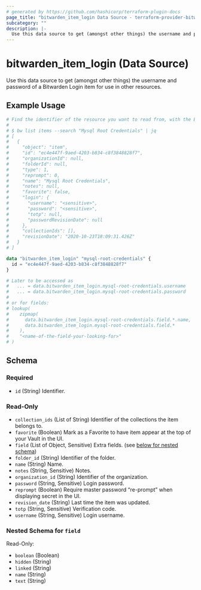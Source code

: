 ```yaml
---
# generated by https://github.com/hashicorp/terraform-plugin-docs
page_title: "bitwarden_item_login Data Source - terraform-provider-bitwarden"
subcategory: ""
description: |-
  Use this data source to get (amongst other things) the username and password of a Bitwarden Login item for use in other resources.
---
```


# bitwarden_item_login (Data Source)

Use this data source to get (amongst other things) the username and password of a Bitwarden Login item for use in other resources.

## Example Usage

```terraform
# Find the identifier of the resource you want to read from, with the Bitwarden CLI:
#
# $ bw list items --search "Mysql Root Credentials" | jq
# [
#   {
#     "object": "item",
#     "id": "ec4e447f-9aed-4203-b834-c8f3848828f7",
#     "organizationId": null,
#     "folderId": null,
#     "type": 1,
#     "reprompt": 0,
#     "name": "Mysql Root Credentials",
#     "notes": null,
#     "favorite": false,
#     "login": {
#       "username": "<sensitive>",
#       "password": "<sensitive>",
#       "totp": null,
#       "passwordRevisionDate": null
#     },
#     "collectionIds": [],
#     "revisionDate": "2020-10-23T18:09:31.426Z"
#   }
# ]

data "bitwarden_item_login" "mysql-root-credentials" {
  id = "ec4e447f-9aed-4203-b834-c8f3848828f7"
}

# Later to be accessed as
#   ... = data.bitwarden_item_login.mysql-root-credentials.username
#   ... = data.bitwarden_item_login.mysql-root-credentials.password
#
# or for fields:
# lookup(
#    zipmap(
#      data.bitwarden_item_login.mysql-root-credentials.field.*.name,
#      data.bitwarden_item_login.mysql-root-credentials.field.*
#    ),
#    "<name-of-the-field-your-looking-for>"
# )
```

<!-- schema generated by tfplugindocs -->
## Schema

### Required

- `id` (String) Identifier.

### Read-Only

- `collection_ids` (List of String) Identifier of the collections the item belongs to.
- `favorite` (Boolean) Mark as a Favorite to have item appear at the top of your Vault in the UI.
- `field` (List of Object, Sensitive) Extra fields. (see [below for nested schema](#nestedatt--field))
- `folder_id` (String) Identifier of the folder.
- `name` (String) Name.
- `notes` (String, Sensitive) Notes.
- `organization_id` (String) Identifier of the organization.
- `password` (String, Sensitive) Login password.
- `reprompt` (Boolean) Require master password “re-prompt” when displaying secret in the UI.
- `revision_date` (String) Last time the item was updated.
- `totp` (String, Sensitive) Verification code.
- `username` (String, Sensitive) Login username.

<a id="nestedatt--field"></a>
### Nested Schema for `field`

Read-Only:

- `boolean` (Boolean)
- `hidden` (String)
- `linked` (String)
- `name` (String)
- `text` (String)


